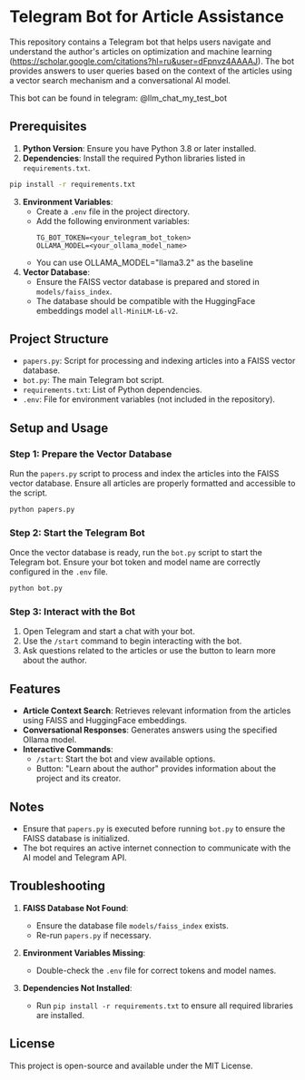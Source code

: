 # Telegram Bot for Article Assistance

This repository contains a Telegram bot that helps users navigate and understand the author's articles on optimization and machine learning (https://scholar.google.com/citations?hl=ru&user=dFpnvz4AAAAJ). The bot provides answers to user queries based on the context of the articles using a vector search mechanism and a conversational AI model.

This bot can be found in telegram: @llm_chat_my_test_bot

## Prerequisites

1. **Python Version**: Ensure you have Python 3.8 or later installed.
2. **Dependencies**: Install the required Python libraries listed in `requirements.txt`.

```bash
pip install -r requirements.txt
```

3. **Environment Variables**:
   - Create a `.env` file in the project directory.
   - Add the following environment variables:
     ```env
     TG_BOT_TOKEN=<your_telegram_bot_token>
     OLLAMA_MODEL=<your_ollama_model_name>
     ```
    - You can use OLLAMA_MODEL="llama3.2" as the baseline
4. **Vector Database**:
   - Ensure the FAISS vector database is prepared and stored in `models/faiss_index`.
   - The database should be compatible with the HuggingFace embeddings model `all-MiniLM-L6-v2`.

## Project Structure

- `papers.py`: Script for processing and indexing articles into a FAISS vector database.
- `bot.py`: The main Telegram bot script.
- `requirements.txt`: List of Python dependencies.
- `.env`: File for environment variables (not included in the repository).

## Setup and Usage

### Step 1: Prepare the Vector Database

Run the `papers.py` script to process and index the articles into the FAISS vector database. Ensure all articles are properly formatted and accessible to the script.

```bash
python papers.py
```

### Step 2: Start the Telegram Bot

Once the vector database is ready, run the `bot.py` script to start the Telegram bot. Ensure your bot token and model name are correctly configured in the `.env` file.

```bash
python bot.py
```

### Step 3: Interact with the Bot

1. Open Telegram and start a chat with your bot.
2. Use the `/start` command to begin interacting with the bot.
3. Ask questions related to the articles or use the button to learn more about the author.

## Features

- **Article Context Search**: Retrieves relevant information from the articles using FAISS and HuggingFace embeddings.
- **Conversational Responses**: Generates answers using the specified Ollama model.
- **Interactive Commands**:
  - `/start`: Start the bot and view available options.
  - Button: "Learn about the author" provides information about the project and its creator.

## Notes

- Ensure that `papers.py` is executed before running `bot.py` to ensure the FAISS database is initialized.
- The bot requires an active internet connection to communicate with the AI model and Telegram API.

## Troubleshooting

1. **FAISS Database Not Found**:
   - Ensure the database file `models/faiss_index` exists.
   - Re-run `papers.py` if necessary.

2. **Environment Variables Missing**:
   - Double-check the `.env` file for correct tokens and model names.

3. **Dependencies Not Installed**:
   - Run `pip install -r requirements.txt` to ensure all required libraries are installed.

## License

This project is open-source and available under the MIT License.

